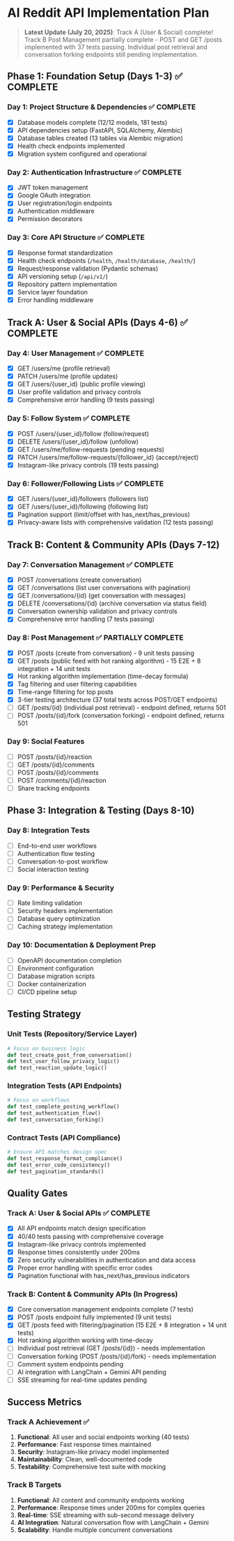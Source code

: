 # AI Reddit API Implementation Plan

> **Latest Update (July 20, 2025)**: Track A (User & Social) complete! Track B Post Management partially complete - POST and GET /posts implemented with 37 tests passing. Individual post retrieval and conversation forking endpoints still pending implementation.

## Phase 1: Foundation Setup (Days 1-3) ✅ COMPLETE

### Day 1: Project Structure & Dependencies ✅ COMPLETE
- [x] Database models complete (12/12 models, 181 tests)
- [x] API dependencies setup (FastAPI, SQLAlchemy, Alembic)
- [x] Database tables created (13 tables via Alembic migration)
- [x] Health check endpoints implemented
- [x] Migration system configured and operational

### Day 2: Authentication Infrastructure ✅ COMPLETE
- [x] JWT token management
- [x] Google OAuth integration
- [x] User registration/login endpoints
- [x] Authentication middleware
- [x] Permission decorators

### Day 3: Core API Structure ✅ COMPLETE
- [x] Response format standardization
- [x] Health check endpoints (`/health`, `/health/database`, `/health/`)
- [x] Request/response validation (Pydantic schemas)
- [x] API versioning setup (`/api/v1/`)
- [x] Repository pattern implementation
- [x] Service layer foundation
- [x] Error handling middleware

## Track A: User & Social APIs (Days 4-6) ✅ COMPLETE

### Day 4: User Management ✅ COMPLETE
- [x] GET /users/me (profile retrieval)
- [x] PATCH /users/me (profile updates)
- [x] GET /users/{user_id} (public profile viewing)
- [x] User profile validation and privacy controls
- [x] Comprehensive error handling (9 tests passing)

### Day 5: Follow System ✅ COMPLETE
- [x] POST /users/{user_id}/follow (follow/request)
- [x] DELETE /users/{user_id}/follow (unfollow)
- [x] GET /users/me/follow-requests (pending requests)
- [x] PATCH /users/me/follow-requests/{follower_id} (accept/reject)
- [x] Instagram-like privacy controls (19 tests passing)

### Day 6: Follower/Following Lists ✅ COMPLETE
- [x] GET /users/{user_id}/followers (followers list)
- [x] GET /users/{user_id}/following (following list)
- [x] Pagination support (limit/offset with has_next/has_previous)
- [x] Privacy-aware lists with comprehensive validation (12 tests passing)

## Track B: Content & Community APIs (Days 7-12)

### Day 7: Conversation Management ✅ COMPLETE
- [x] POST /conversations (create conversation)
- [x] GET /conversations (list user conversations with pagination)
- [x] GET /conversations/{id} (get conversation with messages)
- [x] DELETE /conversations/{id} (archive conversation via status field)
- [x] Conversation ownership validation and privacy controls
- [x] Comprehensive error handling (7 tests passing)

### Day 8: Post Management ✅ PARTIALLY COMPLETE
- [x] POST /posts (create from conversation) - 9 unit tests passing
- [x] GET /posts (public feed with hot ranking algorithm) - 15 E2E + 8 integration + 14 unit tests
- [x] Hot ranking algorithm implementation (time-decay formula)
- [x] Tag filtering and user filtering capabilities
- [x] Time-range filtering for top posts
- [x] 3-tier testing architecture (37 total tests across POST/GET endpoints)
- [ ] GET /posts/{id} (individual post retrieval) - endpoint defined, returns 501
- [ ] POST /posts/{id}/fork (conversation forking) - endpoint defined, returns 501

### Day 9: Social Features
- [ ] POST /posts/{id}/reaction
- [ ] GET /posts/{id}/comments
- [ ] POST /posts/{id}/comments
- [ ] POST /comments/{id}/reaction
- [ ] Share tracking endpoints

## Phase 3: Integration & Testing (Days 8-10)

### Day 8: Integration Tests
- [ ] End-to-end user workflows
- [ ] Authentication flow testing
- [ ] Conversation-to-post workflow
- [ ] Social interaction testing

### Day 9: Performance & Security
- [ ] Rate limiting validation
- [ ] Security headers implementation
- [ ] Database query optimization
- [ ] Caching strategy implementation

### Day 10: Documentation & Deployment Prep
- [ ] OpenAPI documentation completion
- [ ] Environment configuration
- [ ] Database migration scripts
- [ ] Docker containerization
- [ ] CI/CD pipeline setup

## Testing Strategy

### Unit Tests (Repository/Service Layer)
```python
# Focus on business logic
def test_create_post_from_conversation()
def test_user_follow_privacy_logic()
def test_reaction_update_logic()
```

### Integration Tests (API Endpoints)
```python
# Focus on workflows
def test_complete_posting_workflow()
def test_authentication_flow()
def test_conversation_forking()
```

### Contract Tests (API Compliance)
```python
# Ensure API matches design spec
def test_response_format_compliance()
def test_error_code_consistency()
def test_pagination_standards()
```

## Quality Gates

### Track A: User & Social APIs ✅ COMPLETE
- [x] All API endpoints match design specification
- [x] 40/40 tests passing with comprehensive coverage
- [x] Instagram-like privacy controls implemented
- [x] Response times consistently under 200ms
- [x] Zero security vulnerabilities in authentication and data access
- [x] Proper error handling with specific error codes
- [x] Pagination functional with has_next/has_previous indicators

### Track B: Content & Community APIs (In Progress)
- [x] Core conversation management endpoints complete (7 tests)
- [x] POST /posts endpoint fully implemented (9 unit tests)
- [x] GET /posts feed with filtering/pagination (15 E2E + 8 integration + 14 unit tests)
- [x] Hot ranking algorithm working with time-decay
- [ ] Individual post retrieval (GET /posts/{id}) - needs implementation
- [ ] Conversation forking (POST /posts/{id}/fork) - needs implementation
- [ ] Comment system endpoints pending
- [ ] AI integration with LangChain + Gemini API pending
- [ ] SSE streaming for real-time updates pending

## Success Metrics

### Track A Achievement ✅
1. **Functional**: All user and social endpoints working (40 tests)
2. **Performance**: Fast response times maintained
3. **Security**: Instagram-like privacy model implemented
4. **Maintainability**: Clean, well-documented code
5. **Testability**: Comprehensive test suite with mocking

### Track B Targets
1. **Functional**: All content and community endpoints working
2. **Performance**: Response times under 200ms for complex queries
3. **Real-time**: SSE streaming with sub-second message delivery
4. **AI Integration**: Natural conversation flow with LangChain + Gemini
5. **Scalability**: Handle multiple concurrent conversations
